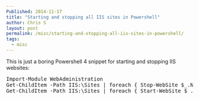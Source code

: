 ```yaml
---
Published: 2014-11-17
title: "Starting and stopping all IIS sites in Powershell"
author: Chris S
layout: post
permalink: /misc/starting-and-stopping-all-iis-sites-in-powershell/
tags:
  - misc
---
```

This is just a boring Powershell 4 snippet for starting and stopping IIS websites:

<pre>Import-Module WebAdministration
Get-ChildItem -Path IIS:\Sites | foreach { Stop-WebSite $_.Name; }
Get-ChildItem -Path IIS:\Sites | foreach { Start-WebSite $_.Name; }
</pre>